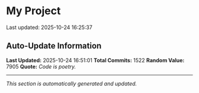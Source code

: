 # My Project


Last updated: 2025-10-24 16:25:37

























































































































































































































































































































































































































































































































































































































































































































































































































































































































































































































































































































































































































































































































































































































































































































































































































































































































































































































































































































































































## Auto-Update Information

**Last Updated:** 2025-10-24 16:51:01
**Total Commits:** 1522
**Random Value:** 7905
**Quote:** _Code is poetry._

---
_This section is automatically generated and updated._